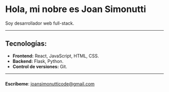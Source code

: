 # Hola, mi nobre es **Joan Simonutti**
Soy desarrollador web full-stack.

---

## Tecnologías:

- **Frontend:** React, JavaScript, HTML, CSS.
- **Backend:** Flask, Python.
- **Control de versiones:** Git.

---

### 
**Escríbeme**: [joansimonutticode@gmail.com](mailto:joansimonutticode@gmail.com)

